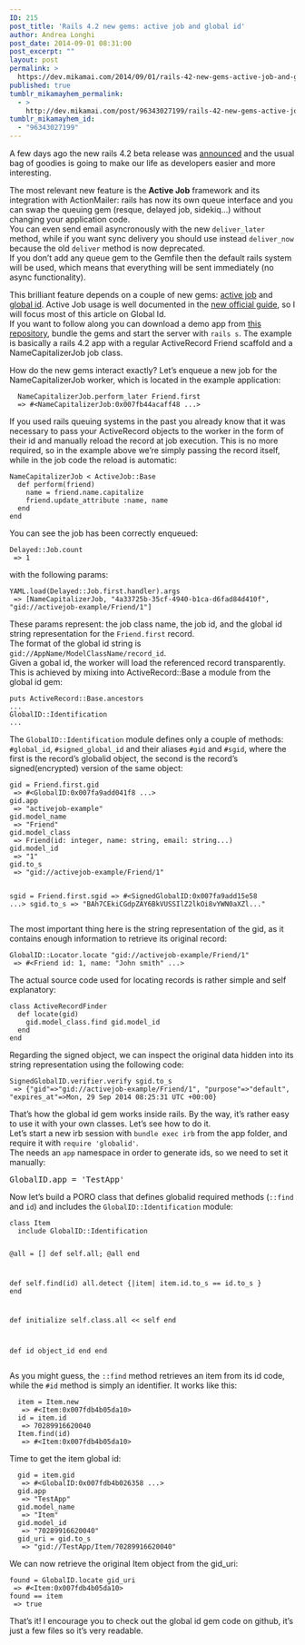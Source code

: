 ```yaml
---
ID: 215
post_title: 'Rails 4.2 new gems: active job and global id'
author: Andrea Longhi
post_date: 2014-09-01 08:31:00
post_excerpt: ""
layout: post
permalink: >
  https://dev.mikamai.com/2014/09/01/rails-42-new-gems-active-job-and-global-id/
published: true
tumblr_mikamayhem_permalink:
  - >
    http://dev.mikamai.com/post/96343027199/rails-42-new-gems-active-job-and-global-id
tumblr_mikamayhem_id:
  - "96343027199"
---
```

<p>A few days ago the new rails 4.2 beta release was <a href="http://weblog.rubyonrails.org/releases/">announced</a> and the usual bag of goodies is going to make our life as developers easier and more interesting.</p>
<p>The most relevant new feature is the <strong>Active Job</strong> framework and its integration with ActionMailer: rails has now its own queue interface and you can swap the queuing gem (resque, delayed job, sidekiq&hellip;) without changing your application code. <br />You can even send email asyncronously with the new <code>deliver_later</code> method, while if you want sync delivery you should use instead <code>deliver_now</code> because the old <code>deliver</code> method is now deprecated.<br /> If you don&rsquo;t add any queue gem to the Gemfile then the default rails system will be used, which means that everything will be sent immediately (no async functionality).</p>
<p>This brilliant feature depends on a couple of new gems: <a href="https://github.com/rails/rails/tree/master/activejob">active job</a> and <a href="https://github.com/rails/globalid">global id</a>. Active Job usage is well documented in the <a href="http://edgeguides.rubyonrails.org/active_job_basics.html">new official guide</a>, so I will focus most of this article on Global Id.<br /> If you want to follow along you can download a demo app from <a href="https://github.com/mikamai/activejob_example">this repository</a>, bundle the gems and start the server with <code>rails s</code>. The example is basically a rails 4.2 app with a regular ActiveRecord Friend scaffold and a NameCapitalizerJob job class.</p>
<p>How do the new gems interact exactly? Let&rsquo;s enqueue a new job for the NameCapitalizerJob worker, which is located in the example application:</p>
<pre><code>  NameCapitalizerJob.perform_later Friend.first
  =&gt; #&lt;NameCapitalizerJob:0x007fb44acaff48 ...&gt;
</code></pre>
<p>If you used rails queuing systems in the past you already know that it was necessary to pass your ActiveRecord objects to the worker in the form of their id and manually reload the record at job execution. This is no more required, so in the example above we&rsquo;re simply passing the record itself, while in the job code the reload is automatic:</p>
<pre><code>NameCapitalizerJob &lt; ActiveJob::Base
  def perform(friend)
    name = friend.name.capitalize
    friend.update_attribute :name, name
  end
end
</code></pre>
<p>You can see the job has been correctly enqueued:</p>
<pre><code>Delayed::Job.count
 =&gt; 1
</code></pre>
<p>with the following params:</p>
<pre><code>YAML.load(Delayed::Job.first.handler).args
 =&gt; [NameCapitalizerJob, "4a33725b-35cf-4940-b1ca-d6fad84d410f", "gid://activejob-example/Friend/1"]
</code></pre>
<p>These params represent: the job class name, the job id, and the global id string representation for the <code>Friend.first</code> record.<br /> The format of the global id string is <code>gid://AppName/ModelClassName/record_id</code>.<br /> Given a gobal id, the worker will load the referenced record transparently. This is achieved by mixing into ActiveRecord::Base a module from the global id gem:</p>
<pre><code>puts ActiveRecord::Base.ancestors
...
GlobalID::Identification
...
</code></pre>
<p>The <code>GlobalID::Identification</code> module defines only a couple of methods: <code>#global_id</code>, <code>#signed_global_id</code> and their aliases <code>#gid</code> and <code>#sgid</code>, where the first is the record&rsquo;s globalid object, the second is the record&rsquo;s signed(encrypted) version of the same object:</p>
<pre><code>gid = Friend.first.gid
 =&gt; #&lt;GlobalID:0x007fa9add041f8 ...&gt;
gid.app
 =&gt; "activejob-example" 
gid.model_name
 =&gt; "Friend" 
gid.model_class
 =&gt; Friend(id: integer, name: string, email: string...)
gid.model_id
 =&gt; "1"   
gid.to_s
 =&gt; "gid://activejob-example/Friend/1"

sgid = Friend.first.sgid
 =&gt; #&lt;SignedGlobalID:0x007fa9add15e58 ...&gt;
sgid.to_s
 =&gt; "BAh7CEkiCGdpZAY6BkVUSSIlZ2lkOi8vYWN0aXZl..."
</code></pre>
<p>The most important thing here is the string representation of the gid, as it contains enough information to retrieve its original record:</p>
<pre><code>GlobalID::Locator.locate "gid://activejob-example/Friend/1"
 =&gt; #&lt;Friend id: 1, name: "John smith" ...&gt;
</code></pre>
<p>The actual source code used for locating records is rather simple and self explanatory:</p>
<pre><code>class ActiveRecordFinder
  def locate(gid)
    gid.model_class.find gid.model_id
  end
end  
</code></pre>
<p>Regarding the signed object, we can inspect the original data hidden into its string representation using the following code:</p>
<pre><code>SignedGlobalID.verifier.verify sgid.to_s
 =&gt; {"gid"=&gt;"gid://activejob-example/Friend/1", "purpose"=&gt;"default", "expires_at"=&gt;Mon, 29 Sep 2014 08:25:31 UTC +00:00}
</code></pre>
<p>That&rsquo;s how the global id gem works inside rails. By the way, it&rsquo;s rather easy to use it with your own classes. Let&rsquo;s see how to do it.<br /> Let&rsquo;s start a new irb session with <code>bundle exec irb</code> from the app folder, and require it with <code>require 'globalid'</code>.<br /> The needs an <code>app</code> namespace in order to generate ids, so we need to set it manually:</p>
<pre>GlobalID.app = 'TestApp'</pre>
<p>Now let&rsquo;s build a PORO class that defines globalid required methods (<code>::find </code> and <code>id</code>) and includes the <code>GlobalID::Identification</code> module:</p>
<pre><code>class Item
  include GlobalID::Identification
  
  @all = []
  def self.all; @all end
  
  def self.find(id)
    all.detect {|item| item.id.to_s == id.to_s }
  end
  
  def initialize
    self.class.all &lt;&lt; self
  end
    
  def id
    object_id
  end
end</code></pre>
<p>As you might guess, the <code>::find</code> method retrieves an item from its id code, while the <code>#id</code> method is simply an identifier. It works like this:</p>
<pre><code>  item = Item.new
   =&gt; #&lt;Item:0x007fdb4b05da10&gt;
  id = item.id
   =&gt; 70289916620040 
  Item.find(id)
   =&gt; #&lt;Item:0x007fdb4b05da10&gt;
</code></pre>
<p>Time to get the item global id:</p>
<pre><code>  gid = item.gid
   =&gt; #&lt;GlobalID:0x007fdb4b026358 ...&gt;
  gid.app
   =&gt; "TestApp"
  gid.model_name
   =&gt; "Item"
  gid.model_id
   =&gt; "70289916620040"
  gid_uri = gid.to_s
   =&gt; "gid://TestApp/Item/70289916620040"
</code></pre>
<p>We can now retrieve the original Item object from the gid_uri:</p>
<pre><code>found = GlobalID.locate gid_uri
 =&gt; #&lt;Item:0x007fdb4b05da10&gt;
found == item
 =&gt; true
</code></pre>
<p>That&rsquo;s it! I encourage you to check out the global id gem code on github, it&rsquo;s just a few files so it&rsquo;s very readable.</p>